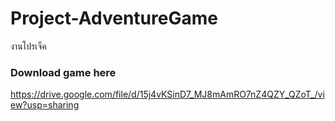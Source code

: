 # Project-AdventureGame
งานโปรเจ็ค
### Download game here 
https://drive.google.com/file/d/15j4vKSinD7_MJ8mAmRO7nZ4QZY_QZoT_/view?usp=sharing
